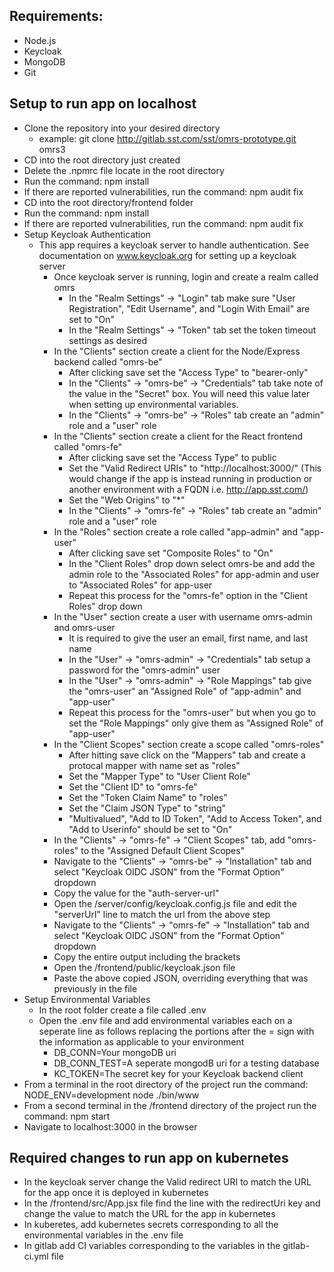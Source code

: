 <h2>Requirements:</h2>

- Node.js
- Keycloak
- MongoDB
- Git

<h2>Setup to run app on localhost</h2>

- Clone the repository into your desired directory
    - example: git clone http://gitlab.sst.com/sst/omrs-prototype.git omrs3
- CD into the root directory just created
- Delete the .npmrc file locate in the root directory
- Run the command: npm install
- If there are reported vulnerabilities, run the command: npm audit fix
- CD into the root directory/frontend folder
- Run the command: npm install
- If there are reported vulnerabilities, run the command: npm audit fix
- Setup Keycloak Authentication
    - This app requires a keycloak server to handle authentication. See documentation on www.keycloak.org for setting up a keycloak server
        - Once keycloak server is running, login and create a realm called omrs
            - In the "Realm Settings" -> "Login" tab make sure "User Registration", "Edit Username", and "Login With Email" are set to "On"
            - In the "Realm Settings" -> "Token" tab set the token timeout settings as desired
        - In the "Clients" section create a client for the Node/Express backend called "omrs-be"
            - After clicking save set the "Access Type" to "bearer-only"
            - In the "Clients" -> "omrs-be" -> "Credentials" tab take note of the value in the "Secret" box. You will need this value later when setting up environmental variables.
            - In the "Clients" -> "omrs-be" -> "Roles" tab create an "admin" role and a "user" role
        - In the "Clients" section create a client for the React frontend called "omrs-fe" 
            - After clicking save set the "Access Type" to public
            - Set the "Valid Redirect URIs" to "http://localhost:3000/" (This would change if the app is instead running in production or another environment with a FQDN i.e. http://app.sst.com/)
            - Set the "Web Origins" to "*"
            - In the "Clients" -> "omrs-fe" -> "Roles" tab create an "admin" role and a "user" role
        - In the "Roles" section create a role called "app-admin" and "app-user"
            - After clicking save set "Composite Roles" to "On"
            - In the "Client Roles" drop down select omrs-be and add the admin role to the "Associated Roles" for app-admin and user to "Associated Roles" for app-user 
            - Repeat this process for the "omrs-fe" option in the "Client Roles" drop down
        - In the "User" section create a user with username omrs-admin and omrs-user
            - It is required to give the user an email, first name, and last name
            - In the "User" -> "omrs-admin" -> "Credentials" tab setup a password for the "omrs-admin" user
            - In the "User" -> "omrs-admin" -> "Role Mappings" tab give the "omrs-user" an "Assigned Role" of "app-admin" and "app-user"
            - Repeat this process for the "omrs-user" but when you go to set the "Role Mappings" only give them as "Assigned Role" of "app-user"
        - In the "Client Scopes" section create a scope called "omrs-roles"
            - After hitting save click on the "Mappers" tab and create a protocal mapper with name set as "roles"
            - Set the "Mapper Type" to "User Client Role"
            - Set the "Client ID" to "omrs-fe"
            - Set the "Token Claim Name" to "roles"
            - Set the "Claim JSON Type" to "string"
            - "Multivalued", "Add to ID Token", "Add to Access Token", and "Add to Userinfo" should be set to "On"
        - In the "Clients" -> "omrs-fe" -> "Client Scopes" tab, add "omrs-roles" to the "Assigned Default Client Scopes"
        - Navigate to the "Clients" -> "omrs-be" -> "Installation" tab and select "Keycloak OIDC JSON" from the "Format Option" dropdown
        - Copy the value for the "auth-server-url"
        - Open the /server/config/keycloak.config.js file and edit the "serverUrl" line to match the url from the above step
        - Navigate to the "Clients" -> "omrs-fe" -> "Installation" tab and select "Keycloak OIDC JSON" from the "Format Option" dropdown
        - Copy the entire output including the brackets
        - Open the /frontend/public/keycloak.json file 
        - Paste the above copied JSON, overriding everything that was previously in the file
- Setup Environmental Variables
    - In the root folder create a file called .env
    - Open the .env file and add environmental variables each on a seperate line as follows replacing the portions after the = sign with the information as applicable to your environment
        - DB_CONN=Your mongoDB uri
        - DB_CONN_TEST=A seperate mongodB uri for a testing database
        - KC_TOKEN=The secret key for your Keycloak backend client 
- From a terminal in the root directory of the project run the command: NODE_ENV=development node ./bin/www
- From a second terminal in the /frontend directory of the project run the command: npm start
- Navigate to localhost:3000 in the browser

<h2>Required changes to run app on kubernetes</h2>

- In the keycloak server change the Valid redirect URI to match the URL for the app once it is deployed in kubernetes
- In the /frontend/src/App.jsx file find the line with the redirectUri key and change the value to match the URL for the app in kubernetes
- In kuberetes, add kubernetes secrets corresponding to all the environmental variables in the .env file
- In gitlab add CI variables corresponding to the variables in the gitlab-ci.yml file





 

